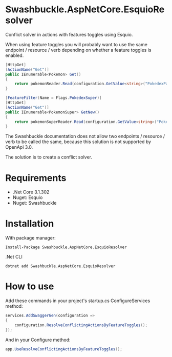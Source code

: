 # Swashbuckle.AspNetCore.EsquioResolver
Conflict solver in actions with features toggles using Esquio.

When using feature toggles you will probably want to use the same endpoint / resource / verb depending on whether a feature toggles is enabled.

```csharp
[HttpGet]
[ActionName("Get")]
public IEnumerable<Pokemon> Get()
{
	return pokemonReader.Read(configuration.GetValue<string>("PokedexPath"));
}

[FeatureFilter(Name = Flags.PokedexSuper)]
[HttpGet]
[ActionName("Get")]
public IEnumerable<PokemonSuper> GetNew()
{
	return pokemonSuperReader.Read(configuration.GetValue<string>("PokedexSuperPath"));
}
```

The Swashbuckle documentation does not allow two endpoints / resource / verb to be called the same, because this solution is not supported by OpenApi 3.0.

The solution is to create a conflict solver.

# Requirements
- .Net Core 3.1.302
- Nuget: Esquio 
- Nuget: Swashbuckle 

# Installation
With package manager:
```
Install-Package Swashbuckle.AspNetCore.EsquioResolver
```

.Net CLI
```
dotnet add Swashbuckle.AspNetCore.EsquioResolver
```

# How to use
Add these commands in your project's startup.cs ConfigureServices method:
```csharp
services.AddSwaggerGen(configuration =>
{
	configuration.ResolveConflictingActionsByFeatureToggles();
});
``` 

And in your Configure method:
```csharp
app.UseResolveConflictingActionsByFeatureToggles();
```
